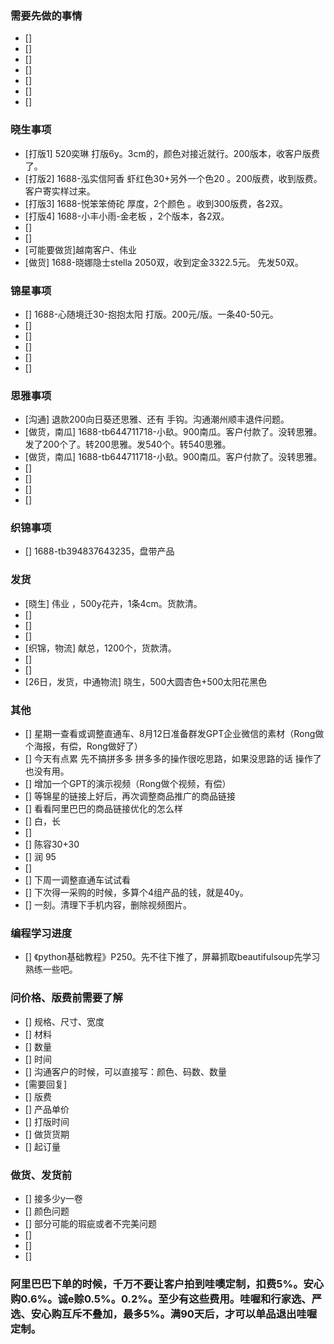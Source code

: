 ### 需要先做的事情
- [] 
- [] 
- [] 
- [] 
- [] 
- [] 
- [] 

### 晓生事项
- [打版1] 520奕琳 打版6y。3cm的，颜色对接近就行。200版本，收客户版费了。 
- [打版2] 1688-泓实信阿香 虾红色30+另外一个色20 。200版费，收到版费。客户寄实样过来。
- [打版3] 1688-悦笨笨倚砣 厚度，2个颜色 。收到300版费，各2双。
- [打版4] 1688-小丰小雨-金老板 ，2个版本，各2双。 
- [] 
- [] 
- [可能要做货]越南客户、伟业 
- [做货] 1688-晓娜隐士stella 2050双，收到定金3322.5元。 先发50双。



### 锦星事项
- [] 1688-心随境迁30-抱抱太阳 打版。200元/版。一条40-50元。
- [] 
- [] 
- [] 
- [] 
- [] 



### 思雅事项
- [沟通] 退款200向日葵还思雅、还有 手钩。沟通潮州顺丰退件问题。
- [做货，南瓜] 1688-tb644711718-小镹。900南瓜。客户付款了。没转思雅。发了200个了。转200思雅。发540个。转540思雅。
- [做货，南瓜] 1688-tb644711718-小镹。900南瓜。客户付款了。没转思雅。
- [] 
- [] 
- [] 
- [] 



### 织锦事项
- [] 1688-tb394837643235，盘带产品



### 发货
- [晓生] 伟业 ，500y花卉，1条4cm。货款清。 
- [] 
- [] 
- [] 
- [织锦，物流] 献总，1200个，货款清。
- [] 
- [] 
- [26日，发货，中通物流] 晓生，500大圆杏色+500太阳花黑色 





### 其他
- [] 星期一查看或调整直通车、8月12日准备群发GPT企业微信的素材（Rong做个海报，有偿，Rong做好了）
- [] 今天有点累 先不搞拼多多 拼多多的操作很吃思路，如果没思路的话 操作了也没有用。
- [] 增加一个GPT的演示视频（Rong做个视频，有偿）
- [] 等锦星的链接上好后，再次调整商品推广的商品链接
- [] 看看阿里巴巴的商品链接优化的怎么样
- [] 白，长
- [] 
- [] 陈容30+30
- [] 润 95
- [] 
- [] 下周一调整直通车试试看
- [] 下次得一采购的时候，多算个4组产品的钱，就是40y。
- [] 一刻。清理下手机内容，删除视频图片。



### 编程学习进度
- [] 《python基础教程》P250。先不往下推了，屏幕抓取beautifulsoup先学习熟练一些吧。






















### 问价格、版费前需要了解
- [] 规格、尺寸、宽度
- [] 材料
- [] 数量
- [] 时间
- [] 沟通客户的时候，可以直接写：颜色、码数、数量
- [需要回复] 
- [] 版费
- [] 产品单价
- [] 打版时间
- [] 做货货期
- [] 起订量



### 做货、发货前
- [] 接多少y一卷
- [] 颜色问题
- [] 部分可能的瑕疵或者不完美问题
- []
- [] 
- []




### 阿里巴巴下单的时候，千万不要让客户拍到哇噢定制，扣费5%。安心购0.6%。诚e赊0.5%。0.2%。至少有这些费用。哇喔和行家选、严选、安心购互斥不叠加，最多5%。满90天后，才可以单品退出哇喔定制。
